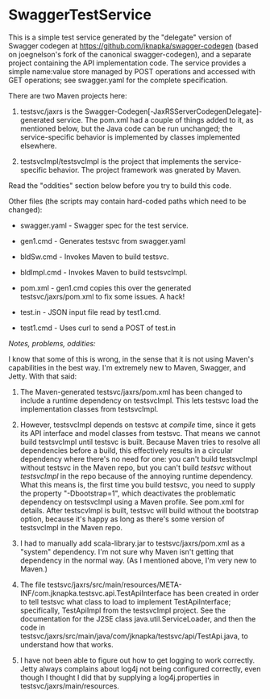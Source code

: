 # SwaggerTestService

This is a simple test service generated by the "delegate" version of Swagger codegen at https://github.com/jknapka/swagger-codegen (based on joegnelson's fork of the canonical swagger-codegen), and a separate project containing the API implementation code. The service provides a simple name:value store managed by POST operations and accessed with GET operations; see swagger.yaml for the complete specification.

There are two Maven projects here:

1) testsvc/jaxrs is the Swagger-Codegen[-JaxRSServerCodegenDelegate]-generated service. The pom.xml had a couple of things added to it, as mentioned below, but the Java code can be run unchanged; the service-specific behavior is implemented by classes implemented elsewhere.

2) testsvcImpl/testsvcImpl is the project that implements the service-specific behavior. The project framework was gnerated by Maven.

Read the "oddities" section below before you try to build this code.

Other files (the scripts may contain hard-coded paths which need to be changed):

  * swagger.yaml - Swagger spec for the test service.
 
  * gen1.cmd - Generates testsvc from swagger.yaml
 
  * bldSw.cmd - Invokes Maven to build testsvc.
 
  * bldImpl.cmd - Invokes Maven to build testsvcImpl.
 
  * pom.xml - gen1.cmd copies this over the generated testsvc/jaxrs/pom.xml to fix some issues. A hack!
 
  * test.in - JSON input file read by test1.cmd.
 
  * test1.cmd - Uses curl to send a POST of test.in

*Notes, problems, oddities:*

I know that some of this is wrong, in the sense that it is not using Maven's capabilities in the best way. I'm extremely new to Maven, Swagger, and Jetty. With that said:

1) The Maven-generated testsvc/jaxrs/pom.xml has been changed to include a runtime dependency on testsvcImpl. This lets testsvc load the implementation classes from testsvcImpl.

2) However, testsvcImpl depends on testsvc at *compile* time, since it gets its API interface and model classes from testsvc. That means we cannot build testsvcImpl until testsvc is built. Because Maven tries to resolve all dependencies before a build, this effectively results in a circular dependency where there's no need for one: you can't build testsvcImpl without testsvc in the Maven repo, but you can't build *testsvc* without *testsvcImpl* in the repo because of the annoying runtime dependency.  What this means is, the first time you build testsvc, you need to supply the property "-Dbootstrap=1", which deactivates the problematic dependency on testsvcImpl using a Maven profile. See pom.xml for details. After testscvImpl is built, testsvc will build without the bootstrap option, because it's happy as long as there's some version of testsvcImpl in the Maven repo.

3) I had to manually add scala-library.jar to testsvc/jaxrs/pom.xml as a "system" dependency. I'm not sure why Maven isn't getting that dependency in the normal way. (As I mentioned above, I'm very new to Maven.)

4) The file testsvc/jaxrs/src/main/resources/META-INF/com.jknapka.testsvc.api.TestApiInterface has been created in order to tell testsvc what class to load to implement TestApiInterface; specifically, TestApiImpl from the testsvcImpl project. See the documentation for the J2SE class java.util.ServiceLoader, and then the code in testsvc/jaxrs/src/main/java/com/jknapka/testsvc/api/TestApi.java, to understand how that works.

5) I have not been able to figure out how to get logging to work correctly. Jetty always complains about log4j not being configured correctly, even though I thought I did that by supplying a log4j.properties in testsvc/jaxrs/main/resources.
